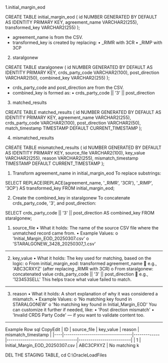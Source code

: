 1.initial_margin_eod

CREATE TABLE initial_margin_eod (
    id NUMBER GENERATED BY DEFAULT AS IDENTITY PRIMARY KEY,
    agreement_name VARCHAR2(255),
    transformed_key VARCHAR2(255)
);

-  agreement_name is from the CSV.
-  transformed_key is created by replacing:
•	_RIMR with 3CR
•	_RIMP with 3CP

2. staralgonew

CREATE TABLE staralgonew (
    id NUMBER GENERATED BY DEFAULT AS IDENTITY PRIMARY KEY,
    crds_party_code VARCHAR2(100),
    post_direction VARCHAR2(50),
    combined_key VARCHAR2(255)
);

- crds_party_code and post_direction are from the CSV.
-  combined_key is formed as:
•	crds_party_code || '3' || post_direction

3. matched_results

CREATE TABLE matched_results (
    id NUMBER GENERATED BY DEFAULT AS IDENTITY PRIMARY KEY,
    agreement_name VARCHAR2(255),
    crds_party_code VARCHAR2(100),
    post_direction VARCHAR2(50),
    match_timestamp TIMESTAMP DEFAULT CURRENT_TIMESTAMP
);





4. mismatched_results

CREATE TABLE mismatched_results (
    id NUMBER GENERATED BY DEFAULT AS IDENTITY PRIMARY KEY,
    source_file VARCHAR2(100),
    key_value VARCHAR2(255),
    reason VARCHAR2(255),
    mismatch_timestamp TIMESTAMP DEFAULT CURRENT_TIMESTAMP
);


1. Transform agreement_name in initial_margin_eod
To replace substrings:

SELECT 
  REPLACE(REPLACE(agreement_name, '_RIMR', '3CR'), '_RIMP', '3CP') AS transformed_key
FROM initial_margin_eod;


2. Create the combined_key in staralgonew
To concatenate crds_party_code, '3', and post_direction:

SELECT 
  crds_party_code || '3' || post_direction AS combined_key
FROM staralgonew;


1. source_file
•	What it holds: The name of the source CSV file where the unmatched record came from.
•	Example Values:
o	'Initial_Margin_EOD_20250307.csv'
o	'STARALGONEW_3428_20250307_1.csv'
________________________________________
2. key_value
•	What it holds: The key used for matching, based on the logic:
o	From initial_margin_eod: transformed agreement_name
	e.g., 'ABC3CRXYZ' (after replacing _RIMR with 3CR)
o	From staralgonew: concatenated value crds_party_code || '3' || post_direction
	e.g., '123453SELL'
This helps trace what value failed to match.
________________________________________
3. reason
•	What it holds: A short explanation of why it was considered a mismatch.
•	Example Values:
o	'No matching key found in STARALGONEW'
o	'No matching key found in Initial_Margin_EOD'
You can customize it further if needed, like:
•	'Post direction mismatch'
•	'Invalid CRDS Party Code' — if you want to validate content too.
________________________________________
Example Row
sql
CopyEdit
| ID | source_file                      | key_value   | reason                            | mismatch_timestamp       |
|----|----------------------------------|-------------|-----------------------------------|--------------------------|
| 1  | Initial_Margin_EOD_20250307.csv | ABC3CPXYZ   | No matching k



DEL THE STAGING TABLE, cd C:\OracleLoadFiles




